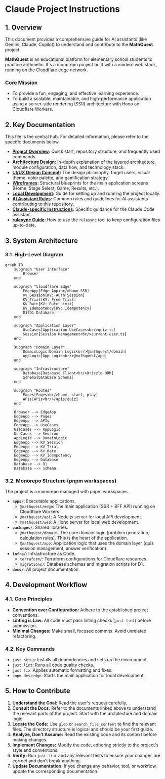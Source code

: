 # Claude Project Instructions

## 1. Overview

This document provides a comprehensive guide for AI assistants (like Gemini, Claude, Copilot) to understand and contribute to the **MathQuest** project.

**MathQuest** is an educational platform for elementary school students to practice arithmetic. It's a monorepo project built with a modern web stack, running on the Cloudflare edge network.

### Core Mission

- To provide a fun, engaging, and effective learning experience.
- To build a scalable, maintainable, and high-performance application using a server-side rendering (SSR) architecture with Hono on Cloudflare Workers.

## 2. Key Documentation

This file is the central hub. For detailed information, please refer to the specific documents below.

- **[Project Overview](./docs/README.md):** Quick start, repository structure, and frequently used commands.
- **[Architecture Design](./docs/mathquest-architecture.md):** In-depth explanation of the layered architecture, module configuration, data flow, and technology stack.
- **[UI/UX Design Concept](./docs/ux-design-concept.md):** The design philosophy, target users, visual theme, color palette, and gamification strategy.
- **[Wireframes](./docs/mathquest-wireframe.md):** Structural blueprints for the main application screens (Home, Stage Select, Game, Results, etc.).
- **[Local Development](./docs/local-dev.md):** Guide for setting up and running the project locally.
- **[AI Assistant Rules](./docs/AI_RULES.md):** Common rules and guidelines for AI assistants contributing to this repository.
- **[Claude-specific Instructions](./docs/CLAUDE.md):** Specific guidance for the Claude Code assistant.
- **[rulesync Guide](./docs/RULESYNC.md):** How to use the `rulesync` tool to keep configuration files up-to-date.

## 3. System Architecture

### 3.1. High-Level Diagram

```mermaid
graph TB
    subgraph "User Interface"
        Browser
    end

    subgraph "Cloudflare Edge"
        EdgeApp[Edge App<br/>Hono SSR]
        KV_Session[KV: Auth Session]
        KV_Trial[KV: Free Trial]
        KV_Rate[KV: Rate Limit]
        KV_Idempotency[KV: Idempotency]
        D1[D1 Database]
    end

    subgraph "Application Layer"
        UseCases[Application UseCases<br/>quiz.ts]
        Session[Session Management<br/>current-user.ts]
    end

    subgraph "Domain Layer"
        DomainLogic[Domain Logic<br/>@mathquest/domain]
        AppLogic[App Logic<br/>@mathquest/app]
    end

    subgraph "Infrastructure"
        Database[Database Client<br/>Drizzle ORM]
        Schema[Database Schema]
    end

    subgraph "Routes"
        Pages[Pages<br/>home, start, play]
        APIs[APIs<br/>/apis/quiz]
    end

    Browser --> EdgeApp
    EdgeApp --> Pages
    EdgeApp --> APIs
    EdgeApp --> UseCases
    UseCases --> AppLogic
    UseCases --> Session
    AppLogic --> DomainLogic
    EdgeApp --> KV_Session
    EdgeApp --> KV_Trial
    EdgeApp --> KV_Rate
    EdgeApp --> KV_Idempotency
    EdgeApp --> Database
    Database --> D1
    Database --> Schema
```

### 3.2. Monorepo Structure (pnpm workspaces)

The project is a monorepo managed with pnpm workspaces.

- **`apps/`**: Executable applications.
  - `@mathquest/edge`: The main application (SSR + BFF API) running on Cloudflare Workers.
  - `@mathquest/api`: A Node.js server for local API development.
  - `@mathquest/web`: A Hono server for local web development.
- **`packages/`**: Shared libraries.
  - `@mathquest/domain`: The core domain logic (problem generation, calculation rules). This is the heart of the application.
  - `@mathquest/app`: Application logic that uses the domain layer (quiz session management, answer verification).
- **`infra/`**: Infrastructure as Code.
  - `terraform/`: Terraform configurations for Cloudflare resources.
  - `migrations/`: Database schemas and migration scripts for D1.
- **`docs/`**: All project documentation.

## 4. Development Workflow

### 4.1. Core Principles

- **Convention over Configuration:** Adhere to the established project conventions.
- **Linting is Law:** All code must pass linting checks (`just lint`) before submission.
- **Minimal Changes:** Make small, focused commits. Avoid unrelated refactoring.

### 4.2. Key Commands

- `just setup`: Installs all dependencies and sets up the environment.
- `just lint`: Runs all code quality checks.
- `just fix`: Applies automatic formatting and fixes.
- `pnpm dev:edge`: Starts the main application for local development.

## 5. How to Contribute

1.  **Understand the Goal:** Read the user's request carefully.
2.  **Consult the Docs:** Refer to the documents linked above to understand the relevant parts of the project. Start with the architecture and domain logic.
3.  **Locate the Code:** Use `glob` or `search_file_content` to find the relevant files. The directory structure is logical and should be your first guide.
4.  **Analyze, Don't Assume:** Read the existing code and its context before making changes.
5.  **Implement Changes:** Modify the code, adhering strictly to the project's style and conventions.
6.  **Verify:** Run `just lint` and any relevant tests to ensure your changes are correct and don't break anything.
7.  **Update Documentation:** If you change any behavior, tool, or workflow, update the corresponding documentation.
